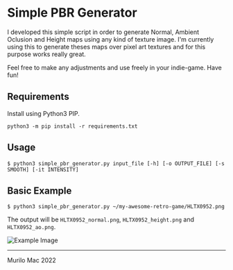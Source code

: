 # Simple PBR Generator

I developed this simple script in order to generate Normal, Ambient Oclusion and Height maps using any kind of texture image. 
I'm currently using this to generate theses maps over pixel art textures and for this purpose works really great.

Feel free to make any adjustments and use freely in your indie-game. Have fun!

## Requirements
Install using Python3 PIP.

`python3 -m pip install -r requirements.txt`

## Usage
`$ python3 simple_pbr_generator.py input_file [-h] [-o OUTPUT_FILE] [-s SMOOTH] [-it INTENSITY]`

## Basic Example
`$ python3 simple_pbr_generator.py ~/my-awesome-retro-game/HLTX0952.png`

The output will be `HLTX0952_normal.png`, `HLTX0952_height.png` and `HLTX0952_ao.png`.

![Example Image](https://i.imgur.com/xzSD549.png)

---
Murilo Mac 2022
